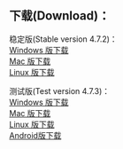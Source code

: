 
## 下载(Download)：
稳定版(Stable version 4.7.2)：  
[Windows 版下载](https://github.com/XX-net/XX-Net/releases/download/4.7.2/XX-Net-windows-4.7.2.7z)  
[Mac 版下载](https://github.com/XX-net/XX-Net/releases/download/4.7.2/XX-Net-mac-4.7.2.7z)  
[Linux 版下载](https://github.com/XX-net/XX-Net/archive/4.7.2.zip)  


测试版(Test version 4.7.3)：  
[Windows 版下载](https://github.com/XX-net/XX-Net/releases/download/4.7.3/XX-Net-windows-4.7.3.7z)   
[Mac 版下载](https://github.com/XX-net/XX-Net/releases/download/4.7.3/XX-Net-mac-4.7.3.7z)  
[Linux 版下载](https://github.com/XX-net/XX-Net/archive/4.7.3.zip)  
[Android版下载](https://github.com/XX-net/XX-Net/releases/download/4.7.3/XX-Net-1.1.1.apk)  
